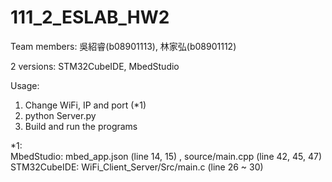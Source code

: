 # 111_2_ESLAB_HW2

Team members: 吳紹睿(b08901113), 林家弘(b08901112)

2 versions: STM32CubeIDE, MbedStudio

Usage:
1. Change WiFi, IP and port (*1)
2. python Server.py
3. Build and run the programs

*1:\
  MbedStudio: mbed_app.json (line 14, 15) , source/main.cpp (line 42, 45, 47) \
  STM32CubeIDE: WiFi_Client_Server/Src/main.c (line 26 ~ 30)
